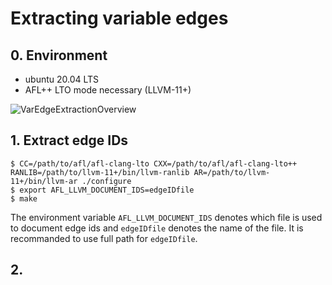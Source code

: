 # Extracting variable edges

## 0. Environment

- ubuntu 20.04 LTS
- AFL++ LTO mode necessary (LLVM-11+)

![VarEdgeExtractionOverview](https://user-images.githubusercontent.com/3887348/167570455-6da1f08f-ee7e-468c-abf3-39f5ae4918ae.png "VarEdgeExtractionOverview")

## 1. Extract edge IDs

```
$ CC=/path/to/afl/afl-clang-lto CXX=/path/to/afl/afl-clang-lto++ RANLIB=/path/to/llvm-11+/bin/llvm-ranlib AR=/path/to/llvm-11+/bin/llvm-ar ./configure
$ export AFL_LLVM_DOCUMENT_IDS=edgeIDfile
$ make
```
The environment variable `AFL_LLVM_DOCUMENT_IDS` denotes which file is used to document edge ids and `edgeIDfile` denotes the name of the file.
It is recommanded to use full path for `edgeIDfile`.

## 2. 

